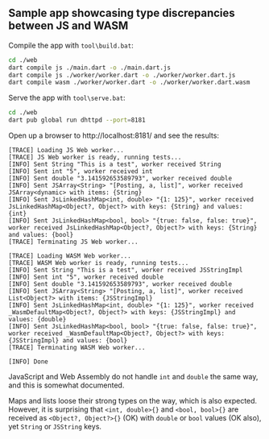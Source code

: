 ## Sample app showcasing type discrepancies between JS and WASM

Compile the app with `tool\build.bat`:

```bash
cd ./web
dart compile js ./main.dart -o ./main.dart.js 
dart compile js ./worker/worker.dart -o ./worker/worker.dart.js 
dart compile wasm ./worker/worker.dart -o ./worker/worker.dart.wasm 
```

Serve the app with `tool\serve.bat`:

```bash
cd ./web
dart pub global run dhttpd --port=8181
```

Open up a browser to http://localhost:8181/ and see the results:

```
[TRACE] Loading JS Web worker...
[TRACE] JS Web worker is ready, running tests...
[INFO] Sent String "This is a test", worker received String
[INFO] Sent int "5", worker received int
[INFO] Sent double "3.141592653589793", worker received double
[INFO] Sent JSArray<String> "[Posting, a, list]", worker received JSArray<dynamic> with items: {String}
[INFO] Sent JsLinkedHashMap<int, double> "{1: 125}", worker received JsLinkedHashMap<Object?, Object?> with keys: {String} and values: {int}
[INFO] Sent JsLinkedHashMap<bool, bool> "{true: false, false: true}", worker received JsLinkedHashMap<Object?, Object?> with keys: {String} and values: {bool}
[TRACE] Terminating JS Web worker...

[TRACE] Loading WASM Web worker...
[TRACE] WASM Web worker is ready, running tests...
[INFO] Sent String "This is a test", worker received JSStringImpl
[INFO] Sent int "5", worker received double
[INFO] Sent double "3.141592653589793", worker received double
[INFO] Sent JSArray<String> "[Posting, a, list]", worker received List<Object?> with items: {JSStringImpl}
[INFO] Sent JsLinkedHashMap<int, double> "{1: 125}", worker received _WasmDefaultMap<Object?, Object?> with keys: {JSStringImpl} and values: {double}
[INFO] Sent JsLinkedHashMap<bool, bool> "{true: false, false: true}", worker received _WasmDefaultMap<Object?, Object?> with keys: {JSStringImpl} and values: {bool}
[TRACE] Terminating WASM Web worker...

[INFO] Done
```

JavaScript and Web Assembly do not handle `int` and `double` the same way, and this is somewhat documented.

Maps and lists loose their strong types on the way, which is also expected. However, it is surprising that `<int, double>{}` and `<bool, bool>{}` are received as `<Object?, Object?>{}` (OK) with `double` or `bool` values (OK also), yet `String` or `JSString` keys.

